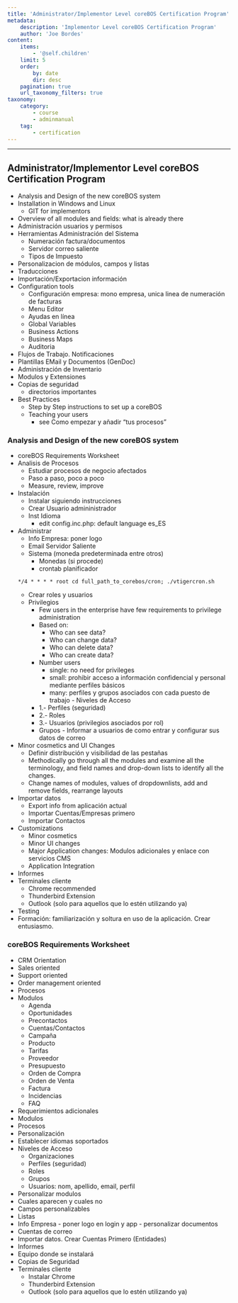 ```yaml
---
title: 'Administrator/Implementor Level coreBOS Certification Program'
metadata:
    description: 'Implementor Level coreBOS Certification Program'
    author: 'Joe Bordes'
content:
    items:
        - '@self.children'
    limit: 5
    order:
        by: date
        dir: desc
    pagination: true
    url_taxonomy_filters: true
taxonomy:
    category:
        - course
        - adminmanual
    tag:
        - certification
---
```

---

## Administrator/Implementor Level coreBOS Certification Program

-   Analysis and Design of the new coreBOS system
-   Installation in Windows and Linux
    -   GIT for implementors
-   Overview of all modules and fields: what is already there
-   Administración usuarios y permisos
-   Herramientas Administración del Sistema
    -   Numeración factura/documentos
    -   Servidor correo saliente
    -   Tipos de Impuesto
-   Personalizacion de módulos, campos y listas
-   Traducciones
-   Importación/Exportacion información
-   Configuration tools
    -   Configuración empresa: mono empresa, unica linea de numeración de facturas
    -   Menu Editor
    -   Ayudas en línea
    -   Global Variables
    -   Business Actions
    -   Business Maps
    -   Auditoria
-   Flujos de Trabajo. Notificaciones
-   Plantillas EMail y Documentos (GenDoc)
-   Administración de Inventario
-   Modulos y Extensiones
-   Copias de seguridad
    -   directorios importantes
-   Best Practices
    -   Step by Step instructions to set up a coreBOS
    -   Teaching your users
        -   see Como empezar y añadir “tus procesos”

### Analysis and Design of the new coreBOS system

-   coreBOS Requirements Worksheet
-   Analisis de Procesos
    -   Estudiar procesos de negocio afectados
    -   Paso a paso, poco a poco
    -   Measure, review, improve
-   Instalación
    -   Instalar siguiendo instrucciones
    -   Crear Usuario admininistrador
    -   Inst Idioma
        -   edit config.inc.php: default language es_ES
-   Administrar
    -   Info Empresa: poner logo
    -   Email Servidor Saliente
    -   Sistema (moneda predeterminada entre otros)
        -   Monedas (si procede)
        -   crontab planificador
     ```
     */4 * * * * root cd full_path_to_corebos/cron; ./vtigercron.sh
     ```
    -   Crear roles y usuarios
     -   Privilegios
         -   Few users in the enterprise have few requirements to privilege administration
         -   Based on:
             -   Who can see data?
             -   Who can change data?
             -   Who can delete data?
             -   Who can create data?
         -   Number users
             -   single: no need for privileges
             -   small: prohibir acceso a información confidencial y personal mediante perfiles básicos
             -   many: perfiles y grupos asociados con cada puesto de trabajo
        -   Niveles de Acceso
         -   1.- Perfiles (seguridad)
         -   2.- Roles
         -   3.- Usuarios (privilegios asociados por rol)
         -   Grupos
        -   Informar a usuarios de como entrar y configurar sus datos de correo
-   Minor cosmetics and UI Changes
    -   Definir distribución y visibilidad de las pestañas
    -   Methodically go through all the modules and examine all the terminology, and field names and drop-down lists to identify all the changes.
    -   Change names of modules, values of dropdownlists, add and remove fields, rearrange layouts
-   Importar datos
    -   Export info from aplicación actual
    -   Importar Cuentas/Empresas primero
    -   Importar Contactos
-   Customizations
    -   Minor cosmetics
    -   Minor UI changes
    -   Major Application changes: Modulos adicionales y enlace con servicios CMS
    -   Application Integration
-   Informes
-   Terminales cliente
    -   Chrome recommended
    -   Thunderbird Extension
    -   Outlook (solo para aquellos que lo estén utilizando ya)
-   Testing
-   Formación: familiarización y soltura en uso de la aplicación. Crear entusiasmo.

### coreBOS Requirements Worksheet

-   CRM Orientation
 -  Sales oriented
 -  Support oriented
 -  Order management oriented
-   Procesos
 -  Modulos
    -   Agenda
    -   Oportunidades
    -   Precontactos
    -   Cuentas/Contactos
    -   Campaña
    -   Producto
    -   Tarifas
    -   Proveedor
    -   Presupuesto
    -   Orden de Compra
    -   Orden de Venta
    -   Factura
    -   Incidencias
    -   FAQ
-   Requerimientos adicionales
 -  Modulos
 -   Procesos
-   Personalización
 -  Establecer idiomas soportados
 -  Niveles de Acceso
    -   Organizaciones
    -   Perfiles (seguridad)
    -   Roles
    -   Grupos
    -   Usuarios: nom, apellido, email, perfil
-   Personalizar modulos
 -  Cuales aparecen y cuales no
 -  Campos personalizables
 -  Listas
 -   Info Empresa
    -   poner logo en login y app
    -   personalizar documentos
-   Cuentas de correo
-   Importar datos. Crear Cuentas Primero (Entidades)
-   Informes
-   Equipo donde se instalará
-   Copias de Seguridad
-   Terminales cliente
    -   Instalar Chrome
    -   Thunderbird Extension
    -   Outlook (solo para aquellos que lo estén utilizando ya)